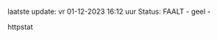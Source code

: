 laatste update: 
vr 01-12-2023 16:12   uur 
Status: FAALT - geel - 
<div class="service Y">httpstat</div>